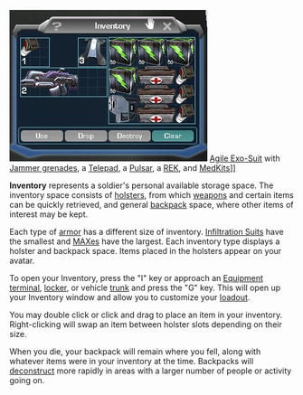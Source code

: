 ![thumb](../images/Inventory.jpg) [Agile Exo-Suit](../armor/Agile_Exo-Suit.md)
with [Jammer grenades](../weapons/Jammer_Grenade.md), a
[Telepad](../weapons/Telepad.md), a [Pulsar](../weapons/Pulsar.md), a
[REK](../weapons/Remote_Electronics_Kit.md), and
[MedKits](../items/MedKit.md)\]\]

**Inventory** represents a soldier's personal available storage space. The
inventory space consists of [holsters](Holster.md), from which
[weapons](../weapons/index.md) and certain items can be quickly
retrieved, and general [backpack](Backpack.md) space, where other items of
interest may be kept.

Each type of [armor](../armor/index.md) has a different size of inventory.
[Infiltration Suits](../armor/Infiltration_Suit.md) have the smallest and
[MAXes](../armor/Mechanized_Assault_Exo-Suit.md) have the largest. Each
inventory type displays a holster and backpack space. Items placed in the
holsters appear on your avatar.

To open your Inventory, press the "I" key or approach an
[Equipment terminal](../items/Equipment_Terminal.md),
[locker](../items/Lockers.md), or vehicle [trunk](Trunk.md) and press the "G"
key. This will open up your Inventory window and allow you to customize your
[loadout](Loadout.md).

You may double click or click and drag to place an item in your inventory.
Right-clicking will swap an item between holster slots depending on their size.

When you die, your backpack will remain where you fell, along with whatever
items were in your inventory at the time. Backpacks will
[deconstruct](Deconstruct.md) more rapidly in areas with a larger number of
people or activity going on.
